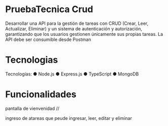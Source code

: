 # PruebaTecnica Crud
Desarrollar una API para la gestión de tareas con CRUD (Crear, Leer, Actualizar, Eliminar) y un
sistema de autenticación y autorización, garantizando que los usuarios gestionen únicamente
sus propias tareas. La API debe ser consumible desde Postman





# Tecnologias
Tecnologías:
● Node.js
● Express.js
● TypeScript
● MongoDB 




# Funcionalidades 

pantalla de vienvenidad //  

ingreso de atareas que peude ingresar, leer, editar y eliminar  